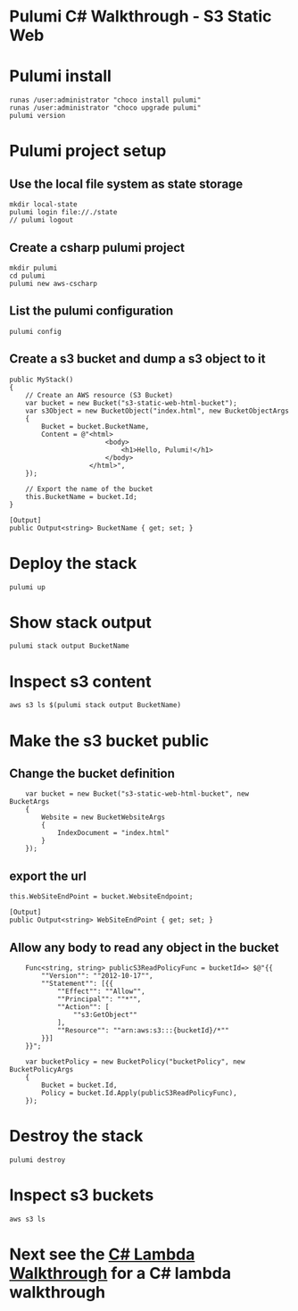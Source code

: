 # Pulumi C# Walkthrough - S3 Static Web

# Pulumi install
    runas /user:administrator "choco install pulumi"
    runas /user:administrator "choco upgrade pulumi"
    pulumi version

# Pulumi project setup
## Use the local file system as state storage
    mkdir local-state
    pulumi login file://./state
    // pulumi logout

## Create a csharp pulumi project
    mkdir pulumi
    cd pulumi
    pulumi new aws-cscharp

## List the pulumi configuration
    pulumi config

## Create a s3 bucket and dump a s3 object to it
    public MyStack()
    {
        // Create an AWS resource (S3 Bucket)
        var bucket = new Bucket("s3-static-web-html-bucket");
        var s3Object = new BucketObject("index.html", new BucketObjectArgs
        {
            Bucket = bucket.BucketName,
            Content = @"<html>
                            <body>
                                <h1>Hello, Pulumi!</h1>
                            </body>
                        </html>",
        });

        // Export the name of the bucket
        this.BucketName = bucket.Id;
    }

    [Output]
    public Output<string> BucketName { get; set; }

# Deploy the stack
    pulumi up

# Show stack output
    pulumi stack output BucketName

# Inspect s3 content
    aws s3 ls $(pulumi stack output BucketName)

# Make the s3 bucket public
## Change the bucket definition

        var bucket = new Bucket("s3-static-web-html-bucket", new BucketArgs
        {
            Website = new BucketWebsiteArgs
            {
                IndexDocument = "index.html"
            }
        });

## export the url
    this.WebSiteEndPoint = bucket.WebsiteEndpoint;

    [Output]
    public Output<string> WebSiteEndPoint { get; set; }

## Allow any body to read any object in the bucket
        Func<string, string> publicS3ReadPolicyFunc = bucketId=> $@"{{
            ""Version"": ""2012-10-17"",
            ""Statement"": [{{
                ""Effect"": ""Allow"",
                ""Principal"": ""*"",
                ""Action"": [
                    ""s3:GetObject""
                ],
                ""Resource"": ""arn:aws:s3:::{bucketId}/*""
            }}]
        }}";

        var bucketPolicy = new BucketPolicy("bucketPolicy", new BucketPolicyArgs
        {
            Bucket = bucket.Id,
            Policy = bucket.Id.Apply(publicS3ReadPolicyFunc),
        });

# Destroy the stack
    pulumi destroy

# Inspect s3 buckets
    aws s3 ls

# Next see the [C# Lambda Walkthrough](./readme-lambda.md) for a C# lambda walkthrough
